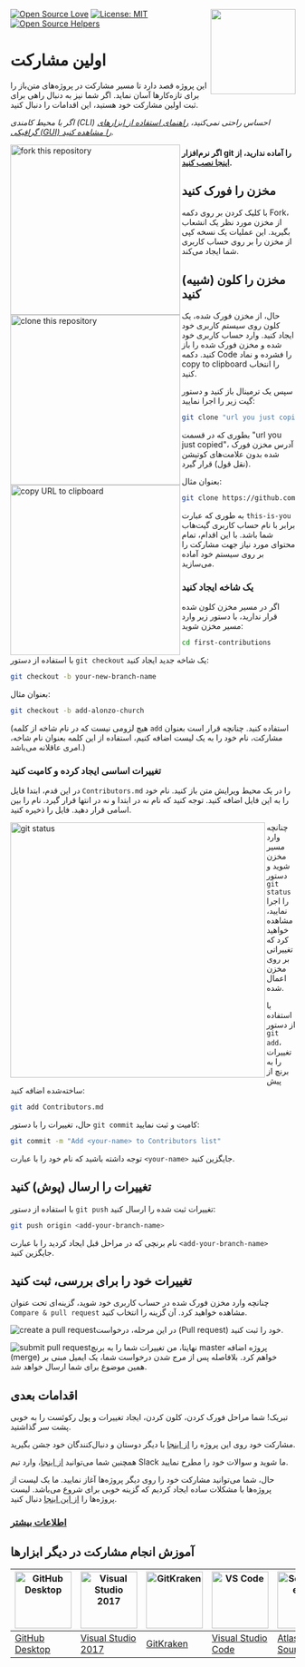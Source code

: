 [![Open Source Love](https://firstcontributions.github.io/open-source-badges/badges/open-source-v1/open-source.svg)](https://github.com/firstcontributions/open-source-badges)
[<img align="right" width="150" src="https://firstcontributions.github.io/assets/Readme/join-slack-team.png">](https://join.slack.com/t/firstcontributors/shared_invite/zt-1hg51qkgm-Xc7HxhsiPYNN3ofX2_I8FA)
[![License: MIT](https://img.shields.io/badge/License-MIT-green.svg)](https://opensource.org/licenses/MIT)
[![Open Source Helpers](https://www.codetriage.com/roshanjossey/first-contributions/badges/users.svg)](https://www.codetriage.com/roshanjossey/first-contributions)

<p align="right">

# اولین مشارکت

این پروژه قصد دارد تا مسیر مشارکت در پروژه‌های متن‌باز را برای تازه‌کارها آسان نماید. اگر شما نیز به دنبال راهی برای ثبت اولین مشارکت خود هستید، این اقدامات را دنبال کنید.

_اگر با محیط کامندی (CLI) احساس راحتی نمی‌کنید، [راهنمای استفاده از ابزارهای گرافیکی (GUI) را مشاهده کنید](#آموزش-انجام-مشارکت-در-دیگر-ابزارها)._

<img align="left" width="300" src="https://firstcontributions.github.io/assets/Readme/fork.png" alt="fork this repository" />

#### اگر نرم‌افزار git را آماده ندارید، [از اینجا نصب کنید](https://help.github.com/articles/set-up-git/).

## مخزن را فورک کنید

با کلیک کردن بر روی دکمه Fork، از مخزن مورد نظر یک انشعاب بگیرید. این عملیات یک نسخه کپی از مخزن را بر روی حساب کاربری شما ایجاد می‌کند.

## مخزن را کلون (شبیه) کنید

<img align="left" width="300" src="https://firstcontributions.github.io/assets/Readme/clone.png" alt="clone this repository" />

حال، از مخزن فورک شده، یک کلون روی سیستم کاربری خود ایجاد کنید. وارد حساب کاربری خود شده و مخزن فورک شده را باز کنید. دکمه Code را فشرده و نماد copy to clipboard را انتخاب کنید.

سپس یک ترمینال باز کنید و دستور گیت زیر را اجرا نمایید:

```bash
git clone "url you just copied"
```

بطوری که در قسمت "url you just copied"، آدرس مخزن فورک شده بدون علامت‌های کوتیشن (نقل قول) قرار گیرد.

<img align="left" width="300" src="https://firstcontributions.github.io/assets/Readme/copy-to-clipboard.png" alt="copy URL to clipboard" />

بعنوان مثال:

```bash
git clone https://github.com/this-is-you/first-contributions.git
```

به طوری که عبارت `this-is-you` برابر با نام حساب کاربری گیت‌هاب شما باشد. با این اقدام، تمام محتوای مورد نیاز جهت مشارکت را بر روی سیستم خود آماده می‌سازید.

### یک شاخه ایجاد کنید

اگر در مسیر مخزن کلون شده قرار ندارید، با دستور زیر وارد مسیر مخزن شوید:

```bash
cd first-contributions
```

با استفاده از دستور `git checkout` یک شاخه جدید ایجاد کنید:

```bash
git checkout -b your-new-branch-name
```

بعنوان مثال:

```bash
git checkout -b add-alonzo-church
```

(هیچ لزومی نیست که در نام شاخه از کلمه `add` استفاده کنید. چنانچه قرار است بعنوان مشارکت، نام خود را به یک لیست اضافه کنیم، استفاده از این کلمه بعنوان نام شاخه، امری عاقلانه می‌باشد.)

### تغییرات اساسی ایجاد کرده و کامیت کنید

در این قدم، ابتدا فایل `Contributors.md` را در یک محیط ویرایش متن باز کنید. نام خود را به این فایل اضافه کنید. توجه کنید که نام نه در ابتدا و نه در انتها قرار گیرد. نام را بین اسامی قرار دهید. فایل را ذخیره کنید.

<img align="left" width="450" src="https://firstcontributions.github.io/assets/Readme/git-status.png" alt="git status" />

چنانچه وارد مسیر مخزن شوید و دستور `git status` را اجرا نمایید، مشاهده خواهید کرد که تغییراتی بر روی مخزن اعمال شده.

با استفاده از دستور `git add`، تغییرات را به برنچ از پیش ساخته‌شده اضافه کنید:

```bash
git add Contributors.md
```

حال، تغییرات را با دستور `git commit` کامیت و ثبت نمایید:

```bash
git commit -m "Add <your-name> to Contributors list"
```

توجه داشته باشید که نام خود را با عبارت `<your-name>` جایگزین کنید.

## تغییرات را ارسال (پوش) کنید

با استفاده از دستور `git push` تغییرات ثبت شده را ارسال کنید:

```bash
git push origin <add-your-branch-name>
```

نام برنچی که در مراحل قبل ایجاد کردید را با عبارت `<add-your-branch-name>` جایگزین کنید.

## تغییرات خود را برای بررسی، ثبت کنید

چنانچه وارد مخزن فورک شده در حساب کاربری خود شوید، گزینه‌ای تحت عنوان `Compare & pull request` مشاهده خواهید کرد. آن گزینه را انتخاب کنید.

<img style="float: left;" src="https://firstcontributions.github.io/assets/Readme/compare-and-pull.png" alt="create a pull request" />

در این مرحله، درخواست (Pull request) خود را ثبت کنید.

<img style="float: left;" src="https://firstcontributions.github.io/assets/Readme/submit-pull-request.png" alt="submit pull request" />

نهایتا، من تغییرات شما را به برنچ master پروژه اضافه (merge) خواهم کرد. بلافاصله پس از مرج شدن درخواست شما، یک ایمیل مبنی بر همین موضوع برای شما ارسال خواهد شد.

## اقدامات بعدی

تبریک! شما مراحل فورک کردن، کلون کردن، ایجاد تغییرات و پول رکوئست را به خوبی پشت سر گذاشتید.

مشارکت خود روی این پروژه را [از اینجا](https://firstcontributions.github.io/#social-share) با دیگر دوستان و دنبال‌کنندگان خود جشن بگیرید.

همچنین شما می‌توانید [از اینجا](https://join.slack.com/t/firstcontributors/shared_invite/zt-1hg51qkgm-Xc7HxhsiPYNN3ofX2_I8FA)، وارد تیم Slack ما شوید و سوالات خود را مطرح نمایید.

حال، شما می‌توانید مشارکت خود را روی دیگر پروژه‌ها آغاز نمایید. ما یک لیست از پروژه‌ها با مشکلات ساده ایجاد کردیم که گزینه خوبی برای شروع می‌باشد. لیست پروژه‌ها را [از این اینجا](https://firstcontributions.github.io/#project-list) دنبال کنید.

### [اطلاعات بیشتر](additional-material/git_workflow_scenarios/additional-material.md)

## آموزش انجام مشارکت در دیگر ابزارها

| <a href="../gui-tool-tutorials/github-desktop-tutorial.md"><img alt="GitHub Desktop" src="https://desktop.github.com/images/desktop-icon.svg" width="100"></a> | <a href="../gui-tool-tutorials/github-windows-vs2017-tutorial.md"><img alt="Visual Studio 2017" src="https://upload.wikimedia.org/wikipedia/commons/c/cd/Visual_Studio_2017_Logo.svg" width="100"></a> | <a href="../gui-tool-tutorials/gitkraken-tutorial.md"><img alt="GitKraken" src="https://firstcontributions.github.io/assets/gui-tool-tutorials/gitkraken-tutorial/gk-icon.png" width="100"></a> | <a href="../gui-tool-tutorials/github-windows-vs-code-tutorial.md"><img alt="VS Code" src="https://upload.wikimedia.org/wikipedia/commons/1/1c/Visual_Studio_Code_1.35_icon.png" width=100></a> | <a href="../gui-tool-tutorials/sourcetree-macos-tutorial.md"><img alt="Sourcetree App" src="https://wac-cdn.atlassian.com/dam/jcr:81b15cde-be2e-4f4a-8af7-9436f4a1b431/Sourcetree-icon-blue.svg" width=100></a> | <a href="../gui-tool-tutorials/github-windows-intellij-tutorial.md"><img alt="IntelliJ IDEA" src="https://upload.wikimedia.org/wikipedia/commons/thumb/9/9c/IntelliJ_IDEA_Icon.svg/512px-IntelliJ_IDEA_Icon.svg.png" width=100></a> |
| -------------------------------------------------------------------------------------------------------------------------------------------------------------- | ------------------------------------------------------------------------------------------------------------------------------------------------------------------------------------------------------ | ----------------------------------------------------------------------------------------------------------------------------------------------------------------------------------------------- | ----------------------------------------------------------------------------------------------------------------------------------------------------------------------------------------------- | --------------------------------------------------------------------------------------------------------------------------------------------------------------------------------------------------------------- | ----------------------------------------------------------------------------------------------------------------------------------------------------------------------------------------------------------------------------------- |
| [GitHub Desktop](../gui-tool-tutorials/github-desktop-tutorial.md)                                                                                             | [Visual Studio 2017](../gui-tool-tutorials/github-windows-vs2017-tutorial.md)                                                                                                                          | [GitKraken](../gui-tool-tutorials/gitkraken-tutorial.md)                                                                                                                                        | [Visual Studio Code](../gui-tool-tutorials/github-windows-vs-code-tutorial.md)                                                                                                                  | [Atlassian Sourcetree](../gui-tool-tutorials/sourcetree-macos-tutorial.md)                                                                                                                                      | [IntelliJ IDEA](../gui-tool-tutorials/github-windows-intellij-tutorial.md)                                                                                                                                                          |

</p>
